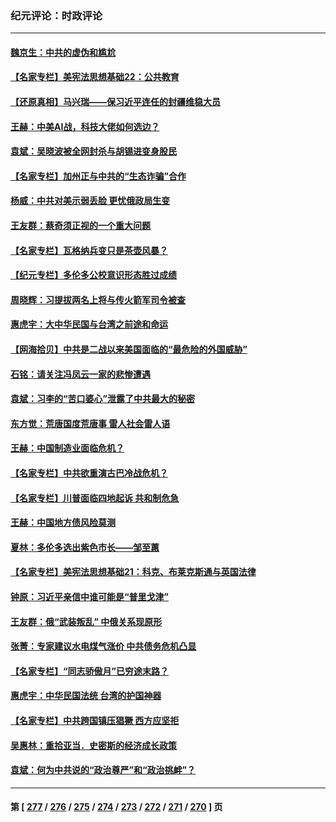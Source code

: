 ### 纪元评论：时政评论
---
#### [魏京生：中共的虚伪和尴尬](../../pages/nsc1025/n14025911.md) 
#### [【名家专栏】美宪法思想基础22：公共教育](../../pages/nsc1025/n14025710.md) 
#### [【还原真相】马兴瑞——保习近平连任的封疆维稳大员](../../pages/nsc1025/n14025753.md) 
#### [王赫：中美AI战，科技大佬如何选边？](../../pages/nsc1025/n14025558.md) 
#### [袁斌：吴晓波被全网封杀与胡锡进变身股民](../../pages/nsc1025/n14025579.md) 
#### [【名家专栏】加州正与中共的“生态诈骗”合作](../../pages/nsc1025/n14022359.md) 
#### [杨威：中共对美示弱丢脸 更忧俄政局生变](../../pages/nsc1025/n14025329.md) 
#### [王友群：蔡奇须正视的一个重大问题](../../pages/nsc1025/n14025280.md) 
#### [【名家专栏】瓦格纳兵变只是茶壶风暴？](../../pages/nsc1025/n14024996.md) 
#### [【纪元专栏】多伦多公校意识形态胜过成绩](../../pages/nsc1025/n14025193.md) 
#### [周晓辉：习提拔两名上将与传火箭军司令被查](../../pages/nsc1025/n14025122.md) 
#### [惠虎宇：大中华民国与台湾之前途和命运](../../pages/nsc1025/n14023710.md) 
#### [【网海拾贝】中共是二战以来美国面临的“最危险的外国威胁”](../../pages/nsc1025/n14024809.md) 
#### [石铭：请关注冯凤云一家的悲惨遭遇](../../pages/nsc1025/n14024794.md) 
#### [袁斌：习李的“苦口婆心”泄露了中共最大的秘密](../../pages/nsc1025/n14024765.md) 
#### [东方觉：荒唐国度荒唐事 雷人社会雷人语](../../pages/nsc1025/n14024739.md) 
#### [王赫：中国制造业面临危机？](../../pages/nsc1025/n14024704.md) 
#### [【名家专栏】中共欲重演古巴冷战危机？](../../pages/nsc1025/n14024244.md) 
#### [【名家专栏】川普面临四地起诉 共和制危急](../../pages/nsc1025/n14023549.md) 
#### [王赫：中国地方债风险莫测](../../pages/nsc1025/n14024071.md) 
#### [夏林：多伦多选出紫色市长——邹至蕙](../../pages/nsc1025/n14024367.md) 
#### [【名家专栏】美宪法思想基础21：科克、布莱克斯通与英国法律](../../pages/nsc1025/n14021545.md) 
#### [钟原：习近平亲信中谁可能是“普里戈津”](../../pages/nsc1025/n14023814.md) 
#### [王友群：俄“武装叛乱” 中俄关系现原形](../../pages/nsc1025/n14023807.md) 
#### [张菁：专家建议水电煤气涨价 中共债务危机凸显](../../pages/nsc1025/n14023694.md) 
#### [【名家专栏】“同志骄傲月”已穷途末路？](../../pages/nsc1025/n14023546.md) 
#### [惠虎宇：中华民国法统 台湾的护国神器](../../pages/nsc1025/n14023706.md) 
#### [【名家专栏】中共跨国镇压猖獗 西方应坚拒](../../pages/nsc1025/n14023547.md) 
#### [吴惠林：重拾亚当．史密斯的经济成长政策](../../pages/nsc1025/n14023401.md) 
#### [袁斌：何为中共说的“政治尊严”和“政治挑衅”？](../../pages/nsc1025/n14023385.md) 

---
#### 第 [ [277](./277.md) / [276](./276.md) / [275](./275.md) / [274](./274.md) / [273](./273.md) / [272](./272.md) / [271](./271.md) / [270](./270.md) ] 页
